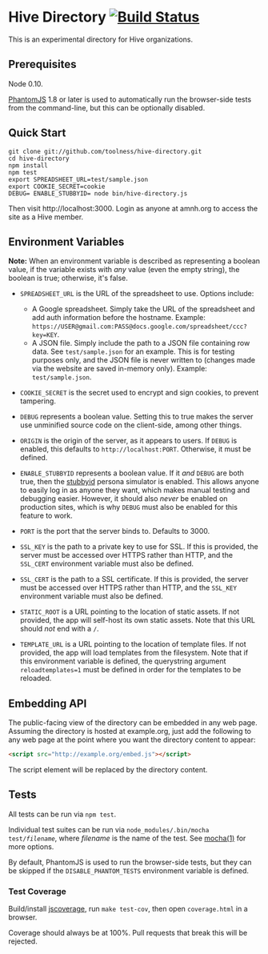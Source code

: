 # Hive Directory [![Build Status](https://secure.travis-ci.org/toolness/hive-directory.png?branch=master)](http://travis-ci.org/toolness/hive-directory)

This is an experimental directory for Hive organizations.

## Prerequisites

Node 0.10.

[PhantomJS][] 1.8 or later is used to automatically run the
browser-side tests from the command-line, but this can be optionally
disabled.

## Quick Start

```
git clone git://github.com/toolness/hive-directory.git
cd hive-directory
npm install
npm test
export SPREADSHEET_URL=test/sample.json
export COOKIE_SECRET=cookie
DEBUG= ENABLE_STUBBYID= node bin/hive-directory.js
```

Then visit http://localhost:3000. Login as anyone at amnh.org to access
the site as a Hive member.

## Environment Variables

**Note:** When an environment variable is described as representing a
boolean value, if the variable exists with *any* value (even the empty
string), the boolean is true; otherwise, it's false.

* `SPREADSHEET_URL` is the URL of the spreadsheet to use. Options
  include:
    * A Google spreadsheet. Simply take the URL of the
      spreadsheet and add auth information before the hostname. Example:
      `https://USER@gmail.com:PASS@docs.google.com/spreadsheet/ccc?key=KEY`.
    * A JSON file. Simply include the path to a JSON file containing row
      data. See `test/sample.json` for an example. This is for testing
      purposes only, and the JSON file is never written to (changes made
      via the website are saved in-memory only). Example: `test/sample.json`.

* `COOKIE_SECRET` is the secret used to encrypt and sign cookies,
  to prevent tampering.

* `DEBUG` represents a boolean value. Setting this to true makes the server
  use unminified source code on the client-side, among other things.

* `ORIGIN` is the origin of the server, as it appears
  to users. If `DEBUG` is enabled, this defaults to
  `http://localhost:PORT`. Otherwise, it must be defined.

* `ENABLE_STUBBYID` represents a boolean value. If it *and* `DEBUG` are
  both true, then the [stubbyid][] persona simulator is enabled. This allows
  anyone to easily log in as anyone they want, which makes manual testing
  and debugging easier. However, it should also *never* be enabled on
  production sites, which is why `DEBUG` must also be enabled for this
  feature to work.

* `PORT` is the port that the server binds to. Defaults to 3000.

* `SSL_KEY` is the path to a private key to use for SSL. If this
  is provided, the server must be accessed over HTTPS rather
  than HTTP, and the `SSL_CERT` environment variable must also
  be defined.

* `SSL_CERT` is the path to a SSL certificate. If this
  is provided, the server must be accessed over HTTPS rather
  than HTTP, and the `SSL_KEY` environment variable must also
  be defined.

* `STATIC_ROOT` is a URL pointing to the location of static assets. If
  not provided, the app will self-host its own static assets. Note that
  this URL should *not* end with a `/`.

* `TEMPLATE_URL` is a URL pointing to the location of template files.
  If not provided, the app will load templates from the filesystem. Note
  that if this environment variable is defined, the querystring argument
  `reloadtemplates=1` must be defined in order for the templates to
  be reloaded.

## Embedding API

The public-facing view of the directory can be embedded in any web
page. Assuming the directory is hosted at example.org, just add
the following to any web page at the point where you want the directory
content to appear:

```html
<script src="http://example.org/embed.js"></script>
```

The script element will be replaced by the directory content.

## Tests

All tests can be run via `npm test`.

Individual test suites can be run via
<code>node_modules/.bin/mocha test/<em>filename</em></code>, where
*filename* is the name of the test. See [mocha(1)][] for more options.

By default, PhantomJS is used to run the browser-side tests, but they
can be skipped if the `DISABLE_PHANTOM_TESTS` environment variable is
defined.

### Test Coverage

Build/install [jscoverage][], run `make test-cov`, then open
`coverage.html` in a browser.

Coverage should always be at 100%. Pull requests that break this will
be rejected.

  [PhantomJS]: http://phantomjs.org/
  [stubbyid]: http://toolness.github.io/stubbyid/
  [mocha(1)]: http://visionmedia.github.io/mocha/#usage
  [jscoverage]: https://github.com/visionmedia/node-jscoverage
